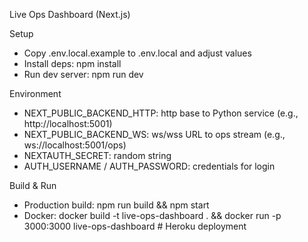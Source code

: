 Live Ops Dashboard (Next.js)

Setup
- Copy .env.local.example to .env.local and adjust values
- Install deps: npm install
- Run dev server: npm run dev

Environment
- NEXT_PUBLIC_BACKEND_HTTP: http base to Python service (e.g., http://localhost:5001)
- NEXT_PUBLIC_BACKEND_WS: ws/wss URL to ops stream (e.g., ws://localhost:5001/ops)
- NEXTAUTH_SECRET: random string
- AUTH_USERNAME / AUTH_PASSWORD: credentials for login

Build & Run
- Production build: npm run build && npm start
- Docker: docker build -t live-ops-dashboard . && docker run -p 3000:3000 live-ops-dashboard # Heroku deployment
